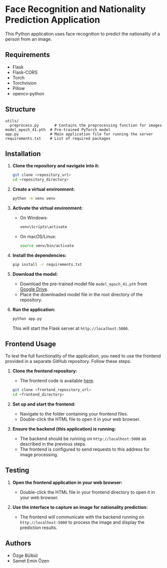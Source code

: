 # Face Recognition and Nationality Prediction Application

This Python application uses face recognition to predict the nationality of a person from an image.

## Requirements
- Flask
- Flask-CORS
- Torch
- Torchvision
- Pillow
- opencv-python

## Structure
```
utils/
  preprocess.py       # Contains the preprocessing function for images
model_epoch_41.pth  # Pre-trained PyTorch model
app.py              # Main application file for running the server
requirements.txt    # List of required packages
```
## Installation

1. **Clone the repository and navigate into it:**
    ```bash
    git clone <repository_url>
    cd <repository_directory>
    ```

2. **Create a virtual environment:**
    ```bash
    python -m venv venv
    ```

3. **Activate the virtual environment:**
    - On Windows:
        ```bash
        venv\Scripts\activate
        ```
    - On macOS/Linux:
        ```bash
        source venv/bin/activate
        ```

4. **Install the dependencies:**
    ```bash
    pip install -r requirements.txt
    ```

5. **Download the model:**
    - Download the pre-trained model file `model_epoch_41.pth` from [Google Drive](<https://drive.google.com/file/d/1KyHzFDwMNOpZXAaondadHu9HC9wjh2JX/view?usp=sharing>).
    - Place the downloaded model file in the root directory of the repository.

6. **Run the application:**
    ```bash
    python app.py
    ```

    This will start the Flask server at `http://localhost:5000`.

## Frontend Usage

To test the full functionality of the application, you need to use the frontend provided in a separate GitHub repository. Follow these steps:

1. **Clone the frontend repository:**
    - The frontend code is available [here](<https://github.com/zgeblbl/Nationality-recognition-frontend.git>).
    ```bash
    git clone <frontend_repository_url>
    cd <frontend_directory>
    ```

2. **Set up and start the frontend:**
    - Navigate to the folder containing your frontend files.
    - Double-click the HTML file to open it in your web browser.

3. **Ensure the backend (this application) is running:**
    - The backend should be running on `http://localhost:5000` as described in the previous steps.
    - The frontend is configured to send requests to this address for image processing.

## Testing

1. **Open the frontend application in your web browser:**
    - Double-click the HTML file in your frontend directory to open it in your web browser.

2. **Use the interface to capture an image for nationality prediction:**
    - The frontend will communicate with the backend running on `http://localhost:5000` to process the image and display the prediction results.

## Authors
- Özge Bülbül
- Samet Emin Özen
